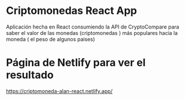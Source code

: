 # Criptomonedas React App

Aplicación hecha en React consumiendo la API de CryptoCompare para saber el valor de las monedas (criptomonedas ) más populares hacia la moneda ( el peso de algunos paises)

# Página de Netlify para ver el resultado
https://criptomoneda-alan-react.netlify.app/
